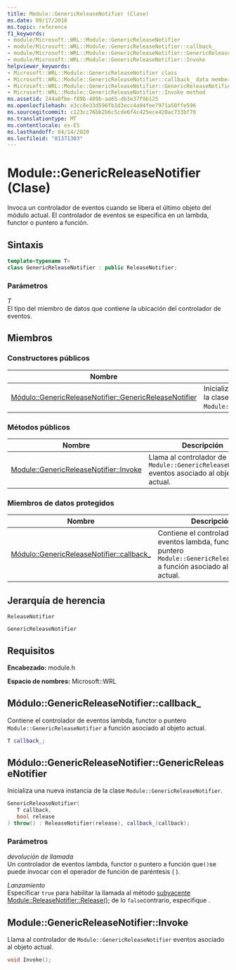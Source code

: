 ```yaml
---
title: Module::GenericReleaseNotifier (Clase)
ms.date: 09/17/2018
ms.topic: reference
f1_keywords:
- module/Microsoft::WRL::Module::GenericReleaseNotifier
- module/Microsoft::WRL::Module::GenericReleaseNotifier::callback_
- module/Microsoft::WRL::Module::GenericReleaseNotifier::GenericReleaseNotifier
- module/Microsoft::WRL::Module::GenericReleaseNotifier::Invoke
helpviewer_keywords:
- Microsoft::WRL::Module::GenericReleaseNotifier class
- Microsoft::WRL::Module::GenericReleaseNotifier::callback_ data member
- Microsoft::WRL::Module::GenericReleaseNotifier::GenericReleaseNotifier, constructor
- Microsoft::WRL::Module::GenericReleaseNotifier::Invoke method
ms.assetid: 244a8fbe-f89b-409b-aa65-db3e37f9b125
ms.openlocfilehash: e3cc8e33d596fb1d3ecc4a94fee7971a50ffe596
ms.sourcegitcommit: c123cc76bb2b6c5cde6f4c425ece420ac733bf70
ms.translationtype: MT
ms.contentlocale: es-ES
ms.lasthandoff: 04/14/2020
ms.locfileid: "81371303"
---
```

# <a name="modulegenericreleasenotifier-class"></a>Module::GenericReleaseNotifier (Clase)

Invoca un controlador de eventos cuando se libera el último objeto del módulo actual. El controlador de eventos se especifica en un lambda, functor o puntero a función.

## <a name="syntax"></a>Sintaxis

```cpp
template<typename T>
class GenericReleaseNotifier : public ReleaseNotifier;
```

### <a name="parameters"></a>Parámetros

*T*<br/>
El tipo del miembro de datos que contiene la ubicación del controlador de eventos.

## <a name="members"></a>Miembros

### <a name="public-constructors"></a>Constructores públicos

Nombre                                                                                                     | Descripción
-------------------------------------------------------------------------------------------------------- | -------------------------------------------------------------------------
[Módulo::GenericReleaseNotifier::GenericReleaseNotifier](#genericreleasenotifier-genericreleasenotifier) | Inicializa una nueva instancia de la clase `Module::GenericReleaseNotifier`.

### <a name="public-methods"></a>Métodos públicos

Nombre                                                                     | Descripción
------------------------------------------------------------------------ | --------------------------------------------------------------------------------------------
[Module::GenericReleaseNotifier::Invoke](#genericreleasenotifier-invoke) | Llama al controlador de `Module::GenericReleaseNotifier` eventos asociado al objeto actual.

### <a name="protected-data-members"></a>Miembros de datos protegidos

Nombre                                                                          | Descripción
----------------------------------------------------------------------------- | ------------------------------------------------------------------------------------------------------------------------------------
[Módulo::GenericReleaseNotifier::callback_](#genericreleasenotifier-callback) | Contiene el controlador de eventos lambda, functor o puntero `Module::GenericReleaseNotifier` a función asociado al objeto actual.

## <a name="inheritance-hierarchy"></a>Jerarquía de herencia

`ReleaseNotifier`

`GenericReleaseNotifier`

## <a name="requirements"></a>Requisitos

**Encabezado:** module.h

**Espacio de nombres:** Microsoft::WRL

## <a name="modulegenericreleasenotifiercallback_"></a><a name="genericreleasenotifier-callback"></a>Módulo::GenericReleaseNotifier::callback_

Contiene el controlador de eventos lambda, functor o puntero `Module::GenericReleaseNotifier` a función asociado al objeto actual.

```cpp
T callback_;
```

## <a name="modulegenericreleasenotifiergenericreleasenotifier"></a><a name="genericreleasenotifier-genericreleasenotifier"></a>Módulo::GenericReleaseNotifier::GenericReleaseNotifier

Inicializa una nueva instancia de la clase `Module::GenericReleaseNotifier`.

```cpp
GenericReleaseNotifier(
   T callback,
   bool release
) throw() : ReleaseNotifier(release), callback_(callback);
```

### <a name="parameters"></a>Parámetros

*devolución de llamada*<br/>
Un controlador de eventos lambda, functor o puntero a función que`()`se puede invocar con el operador de función de paréntesis ( ).

*Lanzamiento*<br/>
Especificar `true` para habilitar la llamada al método [subyacente Module::ReleaseNotifier::Release();](module-releasenotifier-class.md#releasenotifier-release) de lo `false`contrario, especifique .

## <a name="modulegenericreleasenotifierinvoke"></a><a name="genericreleasenotifier-invoke"></a>Module::GenericReleaseNotifier::Invoke

Llama al controlador de `Module::GenericReleaseNotifier` eventos asociado al objeto actual.

```cpp
void Invoke();
```
